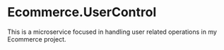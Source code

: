 # Ecommerce.UserControl
This is a microservice focused in handling user related operations in my Ecommerce project.
